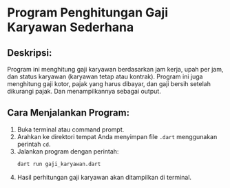 
# Program Penghitungan Gaji Karyawan Sederhana

## Deskripsi:
Program ini menghitung gaji karyawan berdasarkan jam kerja, upah per jam, dan status karyawan (karyawan tetap atau kontrak). Program ini juga menghitung gaji kotor, pajak yang harus dibayar, dan gaji bersih setelah dikurangi pajak. Dan menampilkannya sebagai output.

## Cara Menjalankan Program:
1. Buka terminal atau command prompt.
2. Arahkan ke direktori tempat Anda menyimpan file `.dart` menggunakan perintah `cd`.
3. Jalankan program dengan perintah:
   ```bash
   dart run gaji_karyawan.dart
   ```
4. Hasil perhitungan gaji karyawan akan ditampilkan di terminal.
